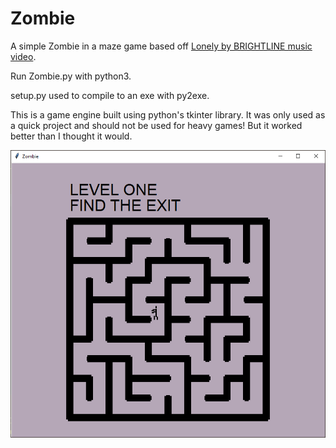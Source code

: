 # Zombie
A simple Zombie in a maze game based off [Lonely by BRIGHTLINE music video](https://www.youtube.com/watch?v=hPedlJhR0tE).

Run Zombie.py with python3.

setup.py used to compile to an exe with py2exe.

This is a game engine built using python's tkinter library. It was only used as a quick project and should not be used for heavy games!
But it worked better than I thought it would.

![Zombie](https://github.com/OldTechDreamer/zombie/blob/main/Example.png?raw=true "Zombie")

